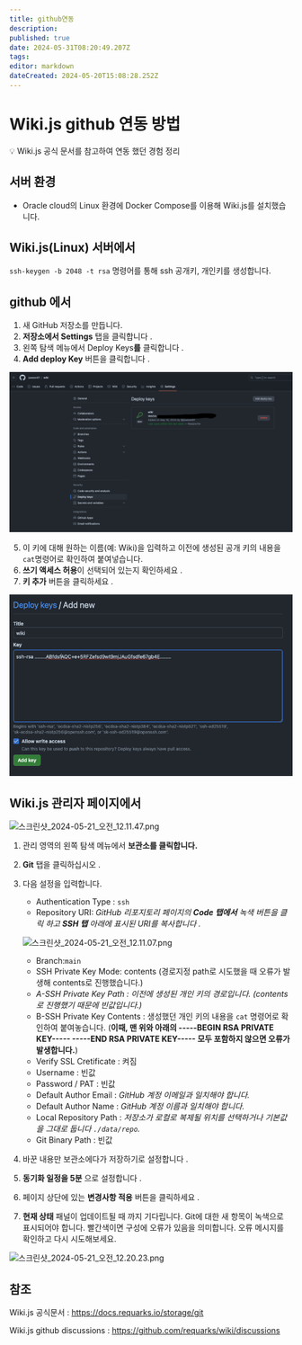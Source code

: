 ```yaml
---
title: github연동
description: 
published: true
date: 2024-05-31T08:20:49.207Z
tags: 
editor: markdown
dateCreated: 2024-05-20T15:08:28.252Z
---
```


# Wiki.js github 연동 방법

<aside>
💡 Wiki.js 공식 문서를 참고하여 연동 했던 경험 정리

</aside>

## 서버 환경

- Oracle cloud의 Linux 환경에 Docker Compose를 이용해 Wiki.js를 설치했습니다.

## Wiki.js(Linux) 서버에서

`ssh-keygen -b 2048 -t rsa`  명령어를 통해 ssh 공개키, 개인키를 생성합니다.

## github 에서

1. 새 GitHub 저장소를 만듭니다.
2. **저장소에서 Settings** 탭을 클릭합니다 .
3. 왼쪽 탐색 메뉴에서 Deploy Keys**를** 클릭합니다 .
4. **Add deploy Key** 버튼을 클릭합니다 .

![deploykeys1.png](/deploykeys1.png)

5. 이 키에 대해 원하는 이름(예: Wiki)을 입력하고 이전에 생성된 공개 키의 내용을 `cat`명령어로 확인하여 붙여넣습니다. 
6. **쓰기 액세스 허용**이 선택되어 있는지 확인하세요 .
7. **키 추가** 버튼을 클릭하세요 .

![deploykeys2.png](/deploykeys2.png)

## Wiki.js 관리자 페이지에서

![스크린샷_2024-05-21_오전_12.11.47.png](/스크린샷_2024-05-21_오전_12.11.47.png)

1. 관리 영역의 왼쪽 탐색 메뉴에서 **보관소를 클릭합니다.**
2. **Git** 탭을 클릭하십시오 .
3. 다음 설정을 입력합니다.
    - Authentication Type : `ssh`
    - Repository URI: *GitHub 리포지토리 페이지의 **Code 탭에서** 녹색 버튼을 클릭 하고 **SSH 탭** 아래에 표시된 URI를 복사합니다 .*
    
    ![스크린샷_2024-05-21_오전_12.11.07.png](/스크린샷_2024-05-21_오전_12.11.07.png)
    
    - Branch:`main`
    - SSH Private Key Mode: contents (경로지정 path로 시도했을 때 오류가 발생해 contents로 진행했습니다.)
    - *A-SSH Private Key Path : 이전에 생성된 개인 키의 경로입니다. (contents로 진행했기 때문에 빈값입니다.)*
    - B-SSH Private Key Contents : 생성했던 개인 키의 내용을 `cat` 명령어로 확인하여 붙여놓습니다. (**이때, 맨 위와 아래의 -----BEGIN RSA PRIVATE KEY----- -----END RSA PRIVATE KEY----- 모두 포함하지 않으면 오류가 발생합니다.**)
    - Verify SSL Cretificate : 켜짐
    - Username : 빈값
    - Password / PAT : 빈값
    - Default Author Email : *GitHub 계정 이메일과 일치해야 합니다.*
    - Default Author Name : *GitHub 계정 이름과 일치해야 합니다.*
    - Local Repository Path : *저장소가 로컬로 복제될 위치를 선택하거나 기본값을 그대로 둡니다 `./data/repo`.*
    - Git Binary Path : 빈값
4. 바꾼 내용만 보관소에다가 저장하기로 설정합니다 .
5. **동기화 일정을 5분** 으로 설정합니다 .
6. 페이지 상단에 있는 **변경사항 적용** 버튼을 클릭하세요 .
7. **현재 상태** 패널이 업데이트될 때 까지 기다립니다. Git에 대한 새 항목이 녹색으로 표시되어야 합니다. 빨간색이면 구성에 오류가 있음을 의미합니다. 오류 메시지를 확인하고 다시 시도해보세요.

![스크린샷_2024-05-21_오전_12.20.23.png](/스크린샷_2024-05-21_오전_12.20.23.png)

## 참조

Wiki.js 공식문서 : https://docs.requarks.io/storage/git

Wiki.js github discussions : https://github.com/requarks/wiki/discussions